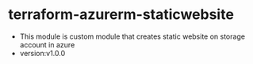 # terraform-azurerm-staticwebsite
* This module is custom module that creates static website on storage account in azure
* version:v1.0.0
